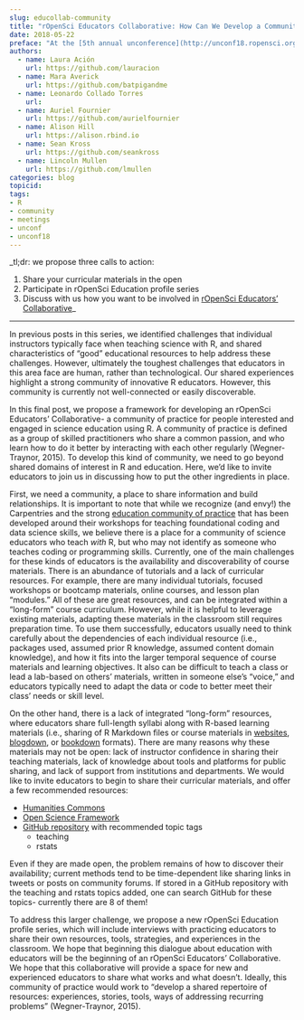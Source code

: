 ```yaml
---
slug: educollab-community
title: "rOpenSci Educators Collaborative: How Can We Develop a Community Of Innovative R Educators?"
date: 2018-05-22
preface: "At the [5th annual unconference](http://unconf18.ropensci.org) in May 2018, a group of scientists and educators shared their experiences, frustrations, failures, and successes teaching science and R. What came out of this discussion was a framework for rOpenSci Educators’ Collaborative- a community of practice for people interested and engaged in science education using R. This blog post is the first of a 3-post series about education and R, written by this group of unconf18 participants. Read the first post about common pedagogical challenges [here](), and the second post about what makes a "good" open educational resource [here]()."
authors:
  - name: Laura Ación
    url: https://github.com/lauracion
  - name: Mara Averick 
    url: https://github.com/batpigandme
  - name: Leonardo Collado Torres
    url:
  - name: Auriel Fournier 
    url: https://github.com/aurielfournier
  - name: Alison Hill
    url: https://alison.rbind.io
  - name: Sean Kross
    url: https://github.com/seankross
  - name: Lincoln Mullen
    url: https://github.com/lmullen
categories: blog
topicid: 
tags:
- R
- community
- meetings
- unconf
- unconf18
---
```


_tl;dr: we propose three calls to action:

1. Share your curricular materials in the open
1. Participate in rOpenSci Education profile series
1. Discuss with us how you want to be involved in [rOpenSci Educators’ Collaborative](https://github.com/ropenscilabs/rOpenSciEd)_

---

In previous posts in this series, we identified challenges that individual instructors typically face when teaching science with R, and shared characteristics of “good” educational resources to help address these challenges. However, ultimately the toughest challenges that educators in this area face are human, rather than technological. Our shared experiences highlight a strong community of innovative R educators. However, this community is currently not well-connected or easily discoverable. 

In this final post, we propose a framework for developing an rOpenSci Educators’ Collaborative- a community of practice for people interested and engaged in science education using R. A community of practice is defined as a group of skilled practitioners who share a common passion, and who learn how to do it better by interacting with each other regularly (Wegner-Traynor, 2015). To develop this kind of community, we need to go beyond shared domains of interest in R and education. Here, we’d like to invite educators to join us in discussing how to put the other ingredients in place. 

First, we need a community, a place to share information and build relationships. It is important to note that while we recognize (and envy!) the Carpentries and the strong [education community of practice](https://cookbook.carpentries.org) that has been developed around their workshops for teaching foundational coding and data science skills, we believe there is a place for a community of science educators who teach *with* R, but who may not identify as someone who teaches coding or programming skills. Currently, one of the main challenges for these kinds of educators is the availability and discoverability of course materials. There is an abundance of tutorials and a lack of curricular resources. For example, there are many individual tutorials, focused workshops or bootcamp materials, online courses, and lesson plan “modules.” All of these are great resources, and can be integrated within a “long-form” course curriculum. However, while it is helpful to leverage existing materials, adapting these materials in the classroom still requires preparation time. To use them successfully, educators usually need to think carefully about the dependencies of each individual resource (i.e., packages used, assumed prior R knowledge, assumed content domain knowledge), and how it fits into the larger temporal sequence of course materials and learning objectives. It also can be difficult to teach a class or lead a lab-based on others’ materials, written in someone else’s “voice,” and educators typically need to adapt the data or code to better meet their class’ needs or skill level. 

On the other hand, there is a lack of integrated “long-form” resources, where educators share full-length syllabi along with R-based learning materials (i.e., sharing of R Markdown files or course materials in [websites](https://rmarkdown.rstudio.com/rmarkdown_websites.htm), [blogdown](https://bookdown.org/yihui/blogdown/), or [bookdown](https://bookdown.org/yihui/bookdown/) formats). There are many reasons why these materials may not be open: lack of instructor confidence in sharing their teaching materials, lack of knowledge about tools and platforms for public sharing, and lack of support from institutions and departments. We would like to invite educators to begin to share their curricular materials, and offer a few recommended resources:

- [Humanities Commons](https://hcommons.org)
- [Open Science Framework](https://osf.io)
- [GitHub repository](https://github.com) with recommended topic tags
    - teaching
    - rstats

Even if they are made open, the problem remains of how to discover their availability; current methods tend to be time-dependent like sharing links in tweets or posts on community forums. If stored in a GitHub repository with the teaching and rstats topics added, one can search GitHub for these topics- currently there are 8 of them! 

To address this larger challenge, we propose a new rOpenSci Education profile series, which will include interviews with practicing educators to share their own resources, tools, strategies, and experiences in the classroom. We hope that beginning this dialogue about education with educators will be the beginning of an rOpenSci Educators’ Collaborative. We hope that this collaborative will provide a space for new and experienced educators to share what works and what doesn’t. Ideally, this community of practice would work to “develop a shared repertoire of resources: experiences, stories, tools, ways of addressing recurring problems” (Wegner-Traynor, 2015).

